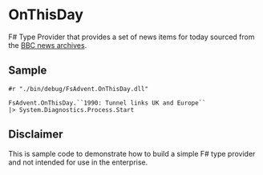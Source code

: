 # OnThisDay
F# Type Provider that provides a set of news items for today sourced from the [BBC news archives](http://news.bbc.co.uk/onthisday/bsp/about_this_site.stm).

## Sample

```F#
#r "./bin/debug/FsAdvent.OnThisDay.dll"

FsAdvent.OnThisDay.``1990: Tunnel links UK and Europe``
|> System.Diagnostics.Process.Start
```

## Disclaimer

This is sample code to demonstrate how to build a simple F# type provider and not intended for use in the enterprise.
